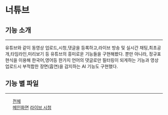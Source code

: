# 너튜브


## 기능 소개
---
유튜브와 같이 동영상 업로드,시청,댓글을 등록하고,라이브 방송 및 실시간 채팅,최초공개,타임라인,미리보기 등 유튜브의 흥미로운 기능들을 구현해봤다.
뿐만 아니라, 정규표현식을 이용해 한국어,영어등 한가지 언어의 댓글로만 필터링이 되게하는 기능과 영상 업로드시 부적합한 장면(흡연)을 감지하는 AI 기능도 구현했다.

## 기능 별 파일
---
<ul>
  <a href="https://github.com/DalioKim/nuTube_adndroid/tree/master/app/src/main/java/com/example/youtube">전체</a></br>
  <a href="https://github.com/DalioKim/nuTube_adndroid/blob/master/app/src/main/java/com/example/youtube/VideoActivity.java">메인화면</a>
  <a href="https://github.com/DalioKim/nuTube_adndroid/blob/master/app/src/main/java/com/example/youtube/WatchingActivity.java">라이브 시청</a>

  
  
 </ul>
